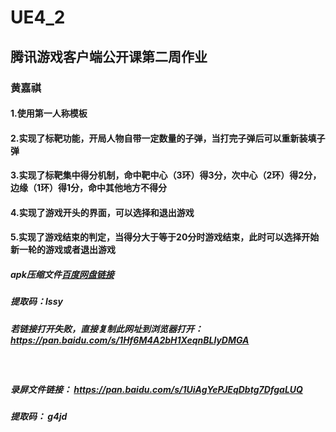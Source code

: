 # UE4_2
## 腾讯游戏客户端公开课第二周作业
### 黄嘉祺

#### 1.使用第一人称模板
#### 2.实现了标靶功能，开局人物自带一定数量的子弹，当打完子弹后可以重新装填子弹
#### 3.实现了标靶集中得分机制，命中靶中心（3环）得3分，次中心（2环）得2分，边缘（1环）得1分，命中其他地方不得分
#### 4.实现了游戏开头的界面，可以选择和退出游戏
#### 5.实现了游戏结束的判定，当得分大于等于20分时游戏结束，此时可以选择开始新一轮的游戏或者退出游戏

##### apk压缩文件[百度网盘链接](https://pan.baidu.com/s/1Hf6M4A2bH1XeqnBLlyDMGA)
##### 提取码：lssy

##### 若链接打开失败，直接复制此网址到浏览器打开：https://pan.baidu.com/s/1Hf6M4A2bH1XeqnBLlyDMGA
<br/>

##### 录屏文件链接： https://pan.baidu.com/s/1UiAgYePJEqDbtg7DfgaLUQ
##### 提取码： g4jd


